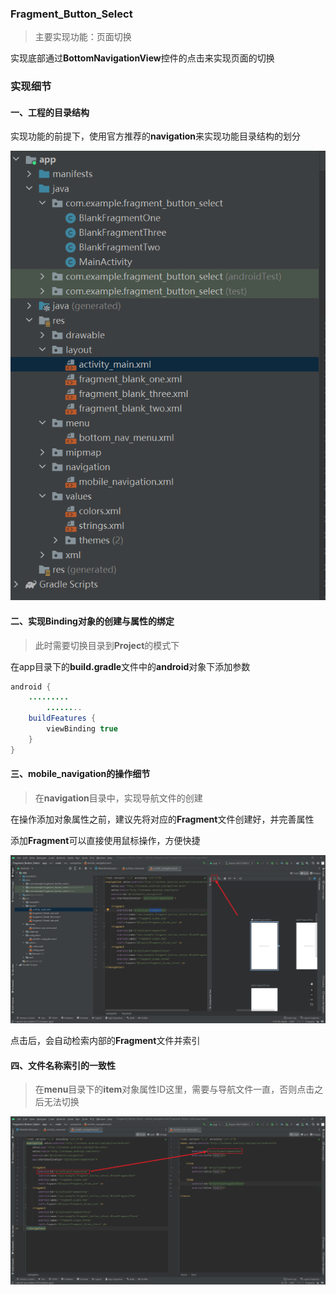 ### Fragment_Button_Select

> 主要实现功能：页面切换

实现底部通过**BottomNavigationView**控件的点击来实现页面的切换

### 实现细节

#### 一、工程的目录结构

实现功能的前提下，使用官方推荐的**navigation**来实现功能目录结构的划分

![image-20230112133222613](README.pic/image-20230112133222613.png)

#### 二、实现Binding对象的创建与属性的绑定

> 此时需要切换目录到**Project**的模式下

在app目录下的**build.gradle**文件中的**android**对象下添加参数

```java
android {
    .........
        ........
	buildFeatures {
        viewBinding true
	}
}
```

#### 三、mobile_navigation的操作细节

> 在**navigation**目录中，实现导航文件的创建

在操作添加对象属性之前，建议先将对应的**Fragment**文件创建好，并完善属性

添加**Fragment**可以直接使用鼠标操作，方便快捷

![image-20230112134042706](README.pic/image-20230112134042706.png)

点击后，会自动检索内部的**Fragment**文件并索引

#### 四、文件名称索引的一致性

> 在**menu**目录下的**item**对象属性ID这里，需要与导航文件一直，否则点击之后无法切换

![image-20230112134423788](README.pic/image-20230112134423788.png)